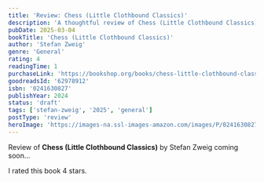 ```yaml
---
title: 'Review: Chess (Little Clothbound Classics)'
description: 'A thoughtful review of Chess (Little Clothbound Classics) by Stefan Zweig'
pubDate: 2025-03-04
bookTitle: 'Chess (Little Clothbound Classics)'
author: 'Stefan Zweig'
genre: 'General'
rating: 4
readingTime: 1
purchaseLink: 'https://bookshop.org/books/chess-little-clothbound-classics/9780241630822'
goodreadsId: '62978912'
isbn: '0241630827'
publishYear: 2024
status: 'draft'
tags: ['stefan-zweig', '2025', 'general']
postType: 'review'
heroImage: 'https://images-na.ssl-images-amazon.com/images/P/0241630827.01.L.jpg'
---
```


Review of **Chess (Little Clothbound Classics)** by Stefan Zweig coming soon...

I rated this book 4 stars.